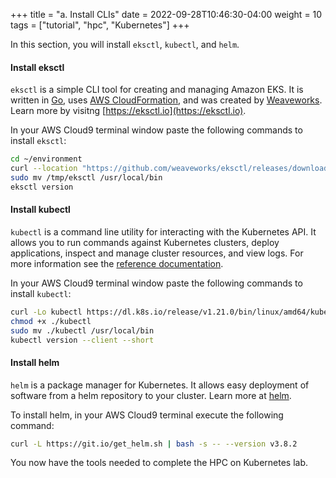 +++
title = "a. Install CLIs"
date = 2022-09-28T10:46:30-04:00
weight = 10
tags = ["tutorial", "hpc", "Kubernetes"]
+++

In this section, you will install `eksctl`, `kubectl`, and `helm`.

#### Install eksctl

`eksctl` is a simple CLI tool for creating and managing Amazon EKS. It is written in [Go](https://go.dev/), uses [AWS CloudFormation](https://aws.amazon.com/cloudformation/), and was created by [Weaveworks](https://www.weave.works/). Learn more by visitng [https://eksctl.io](https://eksctl.io).

In your AWS Cloud9 terminal window paste the following commands to install `eksctl`:
```bash
cd ~/environment
curl --location "https://github.com/weaveworks/eksctl/releases/download/v0.112.0/eksctl_$(uname -s)_amd64.tar.gz" | tar xz -C /tmp
sudo mv /tmp/eksctl /usr/local/bin
eksctl version
```

#### Install kubectl

`kubectl` is a command line utility for interacting with the Kubernetes API. It allows you to run commands against Kubernetes clusters, deploy applications, inspect and manage cluster resources, and view logs. For more information see the [reference documentation](https://kubernetes.io/docs/reference/kubectl/).


In your AWS Cloud9 terminal window paste the following commands to install `kubectl`:
```bash
curl -Lo kubectl https://dl.k8s.io/release/v1.21.0/bin/linux/amd64/kubectl
chmod +x ./kubectl
sudo mv ./kubectl /usr/local/bin
kubectl version --client --short
```

#### Install helm

`helm` is a package manager for Kubernetes. It allows easy deployment of software from a helm repository to your cluster. Learn more at [helm](https://helm.sh). 

To install helm, in your AWS Cloud9 terminal execute the following command:

```bash
curl -L https://git.io/get_helm.sh | bash -s -- --version v3.8.2
```

You now have the tools needed to complete the HPC on Kubernetes lab.